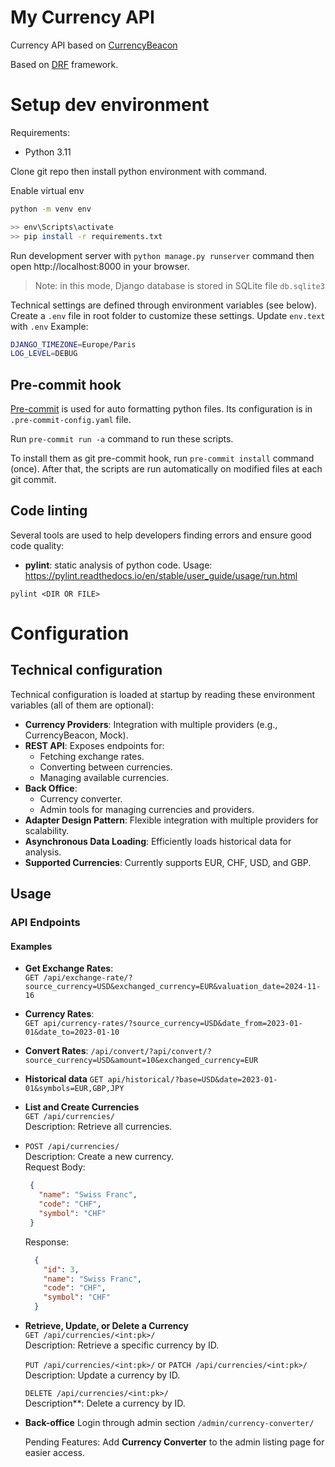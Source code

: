 # My Currency API

Currency API based on [CurrencyBeacon](https://currencybeacon.com/api-documentation)

Based on [DRF](https://www.django-rest-framework.org/topics/documenting-your-api/) framework.

# Setup dev environment

Requirements:

- Python 3.11

Clone git repo then install python environment with command.

Enable virtual env 
```bash
python -m venv env

>> env\Scripts\activate
>> pip install -r requirements.txt
```
Run development server with `python manage.py runserver` command then open http://localhost:8000 in your browser.

> Note: in this mode, Django database is stored in SQLite file `db.sqlite3`

Technical settings are defined through environment variables (see below). Create a `.env` file in root folder to customize these settings. Update `env.text` with `.env`
Example:

```sh
DJANGO_TIMEZONE=Europe/Paris
LOG_LEVEL=DEBUG
```

## Pre-commit hook

[Pre-commit](https://pre-commit.com/) is used for auto formatting python files. Its configuration is in `.pre-commit-config.yaml` file.

Run `pre-commit run -a` command to run these scripts.

To install them as git pre-commit hook, run `pre-commit install` command (once). After that, the scripts are run automatically on modified files at each git commit.

## Code linting

Several tools are used to help developers finding errors and ensure good code quality:

- **pylint**: static analysis of python code. Usage: https://pylint.readthedocs.io/en/stable/user_guide/usage/run.html

```
pylint <DIR OR FILE>
```

# Configuration

## Technical configuration

Technical configuration is loaded at startup by reading these environment variables (all of them are optional):

- **Currency Providers**: Integration with multiple providers (e.g., CurrencyBeacon, Mock).  
- **REST API**: Exposes endpoints for:  
  - Fetching exchange rates.  
  - Converting between currencies.  
  - Managing available currencies.  
- **Back Office**:  
  - Currency converter.  
  - Admin tools for managing currencies and providers.  
- **Adapter Design Pattern**: Flexible integration with multiple providers for scalability.  
- **Asynchronous Data Loading**: Efficiently loads historical data for analysis.  
- **Supported Currencies**: Currently supports EUR, CHF, USD, and GBP.  


## Usage  

### API Endpoints 
#### Examples
- **Get Exchange Rates**:  
`GET /api/exchange-rate/?source_currency=USD&exchanged_currency=EUR&valuation_date=2024-11-16` 

- **Currency Rates**:  
  `GET api/currency-rates/?source_currency=USD&date_from=2023-01-01&date_to=2023-01-10`  
- **Convert Rates**:
  `/api/convert/?api/convert/?source_currency=USD&amount=10&exchanged_currency=EUR`
- **Historical data**
  `GET api/historical/?base=USD&date=2023-01-01&symbols=EUR,GBP,JPY`


- **List and Create Currencies**  
  `GET /api/currencies/`  
   Description: Retrieve all currencies.  
- `POST /api/currencies/`  
    Description: Create a new currency.  
    Request Body:  
     ```json  
      {  
        "name": "Swiss Franc",  
        "code": "CHF",  
        "symbol": "CHF"  
      }  
     ```  
    Response:  
    ```json  
      {  
        "id": 3,  
        "name": "Swiss Franc",  
        "code": "CHF",  
        "symbol": "CHF"  
      }  
    ```  

- **Retrieve, Update, or Delete a Currency**  
    `GET /api/currencies/<int:pk>/`  
    Description: Retrieve a specific currency by ID.  

    `PUT /api/currencies/<int:pk>/` or `PATCH /api/currencies/<int:pk>/`
    Description: Update a currency by ID. 
    
    `DELETE /api/currencies/<int:pk>/`  
    Description**: Delete a currency by ID. 
    
-  **Back-office**
    Login through admin section 
    `/admin/currency-converter/`
    
    Pending Features: Add **Currency Converter** to the admin listing page for easier access.
